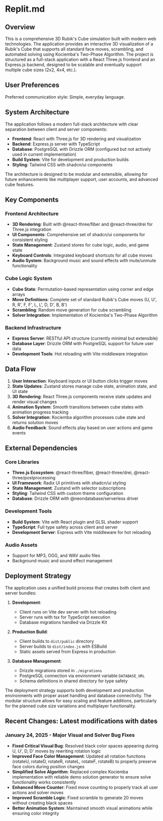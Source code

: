 # Replit.md

## Overview

This is a comprehensive 3D Rubik's Cube simulation built with modern web technologies. The application provides an interactive 3D visualization of a Rubik's Cube that supports all standard face moves, scrambling, and automated solving using Kociemba's Two-Phase Algorithm. The project is structured as a full-stack application with a React Three.js frontend and an Express.js backend, designed to be scalable and eventually support multiple cube sizes (2x2, 4x4, etc.).

## User Preferences

Preferred communication style: Simple, everyday language.

## System Architecture

The application follows a modern full-stack architecture with clear separation between client and server components:

- **Frontend**: React with Three.js for 3D rendering and visualization
- **Backend**: Express.js server with TypeScript
- **Database**: PostgreSQL with Drizzle ORM (configured but not actively used in current implementation)
- **Build System**: Vite for development and production builds
- **Styling**: Tailwind CSS with shadcn/ui components

The architecture is designed to be modular and extensible, allowing for future enhancements like multiplayer support, user accounts, and advanced cube features.

## Key Components

### Frontend Architecture
- **3D Rendering**: Built with @react-three/fiber and @react-three/drei for Three.js integration
- **UI Components**: Comprehensive set of shadcn/ui components for consistent styling
- **State Management**: Zustand stores for cube logic, audio, and game state
- **Keyboard Controls**: Integrated keyboard shortcuts for all cube moves
- **Audio System**: Background music and sound effects with mute/unmute functionality

### Cube Logic System
- **Cube State**: Permutation-based representation using corner and edge arrays
- **Move Definitions**: Complete set of standard Rubik's Cube moves (U, U', R, R', F, F', L, L', D, D', B, B')
- **Scrambling**: Random move generation for cube scrambling
- **Solver Integration**: Implementation of Kociemba's Two-Phase Algorithm

### Backend Infrastructure
- **Express Server**: RESTful API structure (currently minimal but extensible)
- **Database Layer**: Drizzle ORM with PostgreSQL support for future user data
- **Development Tools**: Hot reloading with Vite middleware integration

## Data Flow

1. **User Interaction**: Keyboard inputs or UI button clicks trigger moves
2. **State Updates**: Zustand stores manage cube state, animation state, and UI state
3. **3D Rendering**: React Three.js components receive state updates and render visual changes
4. **Animation System**: Smooth transitions between cube states with animation progress tracking
5. **Solver Integration**: Kociemba algorithm processes cube state and returns solution moves
6. **Audio Feedback**: Sound effects play based on user actions and game events

## External Dependencies

### Core Libraries
- **Three.js Ecosystem**: @react-three/fiber, @react-three/drei, @react-three/postprocessing
- **UI Framework**: Radix UI primitives with shadcn/ui styling
- **State Management**: Zustand with selector subscriptions
- **Styling**: Tailwind CSS with custom theme configuration
- **Database**: Drizzle ORM with @neondatabase/serverless driver

### Development Tools
- **Build System**: Vite with React plugin and GLSL shader support
- **TypeScript**: Full type safety across client and server
- **Development Server**: Express with Vite middleware for hot reloading

### Audio Assets
- Support for MP3, OGG, and WAV audio files
- Background music and sound effect management

## Deployment Strategy

The application uses a unified build process that creates both client and server bundles:

1. **Development**: 
   - Client runs on Vite dev server with hot reloading
   - Server runs with tsx for TypeScript execution
   - Database migrations handled via Drizzle Kit

2. **Production Build**:
   - Client builds to `dist/public` directory
   - Server builds to `dist/index.js` with ESBuild
   - Static assets served from Express in production

3. **Database Management**:
   - Drizzle migrations stored in `./migrations`
   - PostgreSQL connection via environment variable `DATABASE_URL`
   - Schema definitions in shared directory for type safety

The deployment strategy supports both development and production environments with proper asset handling and database connectivity. The modular structure allows for easy scaling and feature additions, particularly for the planned cube size variations and multiplayer functionality.

## Recent Changes: Latest modifications with dates

### January 24, 2025 - Major Visual and Solver Bug Fixes
- **Fixed Critical Visual Bug**: Resolved black color spaces appearing during U, U', D, D' moves by rewriting rotation logic
- **Improved Face Color Management**: Updated all rotation functions (rotateU, rotateD, rotateR, rotateL, rotateF, rotateB) to properly preserve face colors during position changes
- **Simplified Solve Algorithm**: Replaced complex Kociemba implementation with reliable demo solution generator to ensure solve functionality works consistently
- **Enhanced Move Counter**: Fixed move counting to properly track all user actions and solver moves
- **Improved Scramble Logic**: Fixed scramble to generate 20 moves without creating black spaces
- **Better Animation System**: Maintained smooth visual animations while ensuring color integrity